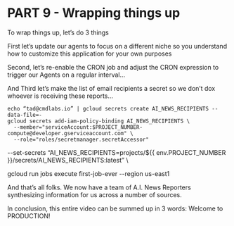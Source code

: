 # PART 9 - Wrapping things up

To wrap things up, let’s do 3 things

First let’s update our agents to focus on a different niche so you understand how to customize this application for your own purposes

Second, let’s re-enable the CRON job and adjust the CRON expression to trigger our Agents on a regular interval…

And Third let’s make the list of email recipients a secret so we don’t dox whoever is receiving these reports…

```
echo “tad@cmdlabs.io” | gcloud secrets create AI_NEWS_RECIPIENTS --data-file=-
gcloud secrets add-iam-policy-binding AI_NEWS_RECIPIENTS \
  --member="serviceAccount:$PROJECT_NUMBER-compute@developer.gserviceaccount.com" \
  --role="roles/secretmanager.secretAccessor"
```

--set-secrets “AI_NEWS_RECIPIENTS=projects/${{ env.PROJECT_NUMBER }}/secrets/AI_NEWS_RECIPIENTS:latest” \

gcloud run jobs execute first-job-ever --region us-east1

And that’s all folks. We now have a team of A.I. News Reporters synthesizing information for us across a number of sources.

In conclusion, this entire video can be summed up in 3 words: Welcome to PRODUCTION!
